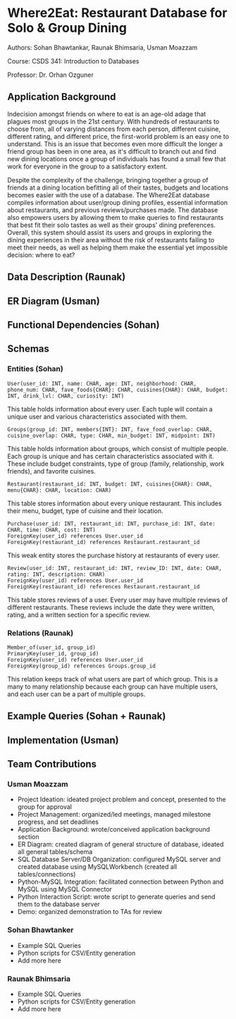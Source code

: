 # Where2Eat: Restaurant Database for Solo & Group Dining

Authors: Sohan Bhawtankar, Raunak Bhimsaria, Usman Moazzam

Course: CSDS 341: Introduction to Databases

Professor: Dr. Orhan Ozguner

## Application Background

Indecision amongst friends on where to eat is an age-old adage that plagues most groups in the 21st century. With hundreds of restaurants to choose from, all of varying distances from each person, different cuisine, different rating, and different price, the first-world problem is an easy one to understand. This is an issue that becomes even more difficult the longer a friend group has been in one area, as it's difficult to branch out and find new dining locations once a group of individuals has found a small few that work for everyone in the group to a satisfactory extent.

Despite the complexity of the challenge, bringing together a group of friends at a dining location befitting all of their tastes, budgets and locations becomes easier with the use of a database. The Where2Eat database compiles information about user/group dining profiles, essential information about restaurants, and previous reviews/purchases made. The database also empowers users by allowing them to make queries to find restaurants that best fit their solo tastes as well as their groups' dining preferences. Overall, this system should assist its users and groups in exploring the dining experiences in their area without the risk of restaurants failing to meet their needs, as well as helping them make the essential yet impossible decision: where to eat?

## Data Description (Raunak)

## ER Diagram (Usman)

## Functional Dependencies (Sohan)

## Schemas

### Entities (Sohan)

```
User(user_id: INT, name: CHAR, age: INT, neighborhood: CHAR, phone_num: CHAR, fave_foods{CHAR}: CHAR, cuisines{CHAR}: CHAR, budget: INT, drink_lvl: CHAR, curiosity: INT)
```

This table holds information about every user. Each tuple will contain a unique user and various characteristics associated with them.

```
Groups(group_id: INT, members{INT}: INT, fave_food_overlap: CHAR, cuisine_overlap: CHAR, type: CHAR, min_budget: INT, midpoint: INT)
```

This table holds information about groups, which consist of multiple people. Each group is unique and has certain characteristics associated with it. These include budget constraints, type of group (family, relationship, work friends), and favorite cuisines.

```
Restaurant(restaurant_id: INT, budget: INT, cuisines{CHAR}: CHAR, menu{CHAR}: CHAR, location: CHAR)
```

This table stores information about every unique restaurant. This includes their menu, budget, type of cuisine and their location. 

```
Purchase(user_id: INT, restaurant_id: INT, purchase_id: INT, date: CHAR, time: CHAR, cost: INT)
ForeignKey(user_id) references User.user_id
ForeignKey(restaurant_id) references Restaurant.restaurant_id
```
This weak entity stores the purchase history at restaurants of every user. 

```
Review(user_id: INT, restaurant_id: INT, review_ID: INT, date: CHAR, rating: INT, description: CHAR)
ForeignKey(user_id) references User.user_id
ForeignKey(restaurant_id) references Restaurant.restaurant_id
```

This table stores reviews of a user. Every user may have multiple reviews of different restaurants. These reviews include the date they were written, rating, and a written section for a specific review. 

### Relations (Raunak)

```
Member_of(user_id, group_id)
PrimaryKey(user_id, group_id)
ForeignKey(user_id) references User.user_id
ForeignKey(group_id) references Groups.group_id
```

This relation keeps track of what users are part of which group. This is a many to many relationship because each group can have multiple users, and each user can be a part of multiple groups.

## Example Queries (Sohan + Raunak)

## Implementation (Usman)

## Team Contributions

### Usman Moazzam

* Project Ideation: ideated project problem and concept, presented to the group for approval
* Project Management: organized/led meetings, managed milestone progress, and set deadlines
* Application Background: wrote/conceived application background section
* ER Diagram: created diagram of general structure of database, ideated all general tables/schema
* SQL Database Server/DB Organization: configured MySQL server and created database using MySQLWorkbench (created all tables/connections)
* Python-MySQL Integration: facilitated connection between Python and MySQL using MySQL Connector
* Python Interaction Script: wrote script to generate queries and send them to the database server
* Demo: organized demonstration to TAs for review

### Sohan Bhawtanker

* Example SQL Queries
* Python scripts for CSV/Entity generation
* Add more here

### Raunak Bhimsaria

* Example SQL Queries
* Python scripts for CSV/Entity generation
* Add more here
